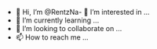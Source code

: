 - 👋 Hi, I’m @RentzNa- 👀 I’m interested in ...
- 🌱 I’m currently learning ...
- 💞️ I’m looking to collaborate on ...
- 📫 How to reach me ...

<!---
RentzNato/RentzNato is a ✨ special ✨ repository because its `README.md` (this file) appears on your GitHub profile.
You can click the Preview link to take a look at your changes.
--->

